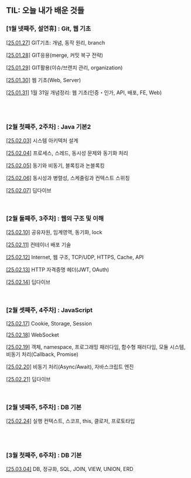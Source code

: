 TIL: 오늘 내가 배운 것들
--
### [1월 넷째주, 설연휴] : Git, 웹 기초

[[25.01.27]](https://github.com/chulsu0012/zoe-til/blob/main/Jan/2025-01-27.md) GIT기초: 개념, 동작 원리, branch

[[25.01.28]](https://github.com/chulsu0012/zoe-til/blob/main/Jan/2025-01-28.md)
GIT응용(merge, 커밋 복구 전략)

[[25.01.29]](https://github.com/chulsu0012/zoe-til/blob/main/Jan/2025-01-29.md)
GIT활용(이슈/브랜치 관리, organization)

[[25.01.30]](https://github.com/chulsu0012/zoe-til/blob/main/Jan/2025-01-30.md)
웹 기초(Web, Server)

[[25.01.31]](https://github.com/chulsu0012/zoe-til/blob/main/Jan/2025-01-31.md)
1월 31일 개념정리: 웹 기초(인증・인가, API, 배포, FE, Web)

<br/>
<br/>

### [2월 첫째주, 2주차] : Java 기본2

[[25.02.03]](https://github.com/chulsu0012/zoe-til/blob/main/Feb/2025-02-03.md)
시스템 아키텍처 설계

[[25.02.04]](https://github.com/chulsu0012/zoe-til/blob/main/Feb/2025-02-04.md)
프로세스, 스레드, 동시성 문제와 동기화 처리

[[25.02.05]](https://github.com/chulsu0012/zoe-til/blob/main/Feb/2025-02-05.md)
동기와 비동기, 블록킹과 논블록킹

[[25.02.06]](https://github.com/chulsu0012/zoe-til/blob/main/Feb/2025-02-06.md)
동시성과 병렬성, 스케줄링과 컨텍스트 스위칭

[[25.02.07]](https://github.com/chulsu0012/zoe-til/blob/main/Feb/2025-02-07.md)
딥다이브

<br/>

### [2월 둘째주, 3주차] : 웹의 구조 및 이해 
[[25.02.10]](https://github.com/chulsu0012/zoe-til/blob/main/Feb/2025-02-10.md)
공유자원, 임계영역, 동기화, lock

[[25.02.11]](https://github.com/chulsu0012/zoe-til/blob/main/Feb/2025-02-11.md)
컨테이너 배포 기술


[[25.02.12]](https://github.com/chulsu0012/zoe-til/blob/main/Feb/2025-02-12.md)
Internet, 웹 구조, TCP/UDP, HTTPS, Cache, API


[[25.02.13]](https://github.com/chulsu0012/zoe-til/blob/main/Feb/2025-02-13.md)
HTTP 자격증명 헤더(JWT, OAuth)


[[25.02.14]](https://github.com/chulsu0012/zoe-til/blob/main/Feb/2025-02-14.md)
딥다이브

<br/>

### [2월 셋째주, 4주차] : JavaScript
[[25.02.17]](https://github.com/chulsu0012/zoe-til/blob/main/Feb/2025-02-17.md)
Cookie, Storage, Session


[[25.02.18]](https://github.com/chulsu0012/zoe-til/blob/main/Feb/2025-02-18.md)
WebSocket

[[25.02.19]](https://github.com/chulsu0012/zoe-til/blob/main/Feb/2025-02-19.md)
객체, namespace, 프로그래밍 패러다임, 함수형 패러다임, 모듈 시스템, 비동기 처리(Callback, Promise)

[[25.02.20]](https://github.com/chulsu0012/zoe-til/blob/main/Feb/2025-02-20.md)
비동기 처리(Async/Await), 자바스크립트 엔진

[[25.02.21]](https://github.com/chulsu0012/zoe-til/blob/main/Feb/2025-02-21.md)
딥다이브

<br/>

### [2월 넷째주, 5주차] : DB 기본
[[25.02.24]](https://github.com/chulsu0012/zoe-til/blob/main/Feb/2025-02-24.md)
실행 컨텍스트, 스코프, this, 클로저, 프로토타입

<br/>
<br/>

### [3월 첫째주, 6주차] : DB 기본
[[25.03.04]](https://github.com/chulsu0012/zoe-til/blob/main/Mar/2025-03-04.md)
DB, 정규화, SQL, JOIN, VIEW, UNION, ERD